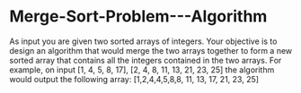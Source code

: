 # Merge-Sort-Problem---Algorithm
As input you are given two sorted arrays of integers. Your objective is to design an algorithm that would merge the two arrays together to form a new sorted array that contains all the integers contained in the two arrays. For example, on input
[1, 4, 5, 8, 17], [2, 4, 8, 11, 13, 21, 23, 25]
the algorithm would output the following array:
[1,2,4,4,5,8,8, 11, 13, 17, 21, 23, 25]

